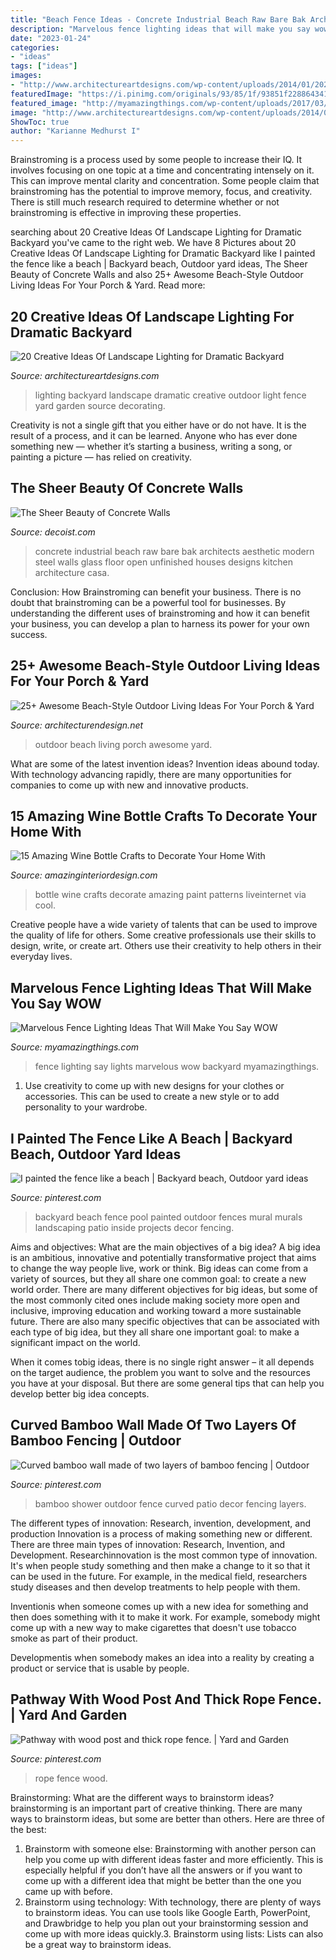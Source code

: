 ```yaml
---
title: "Beach Fence Ideas - Concrete Industrial Beach Raw Bare Bak Architects Aesthetic Modern Steel Walls Glass Floor Open Unfinished Houses Designs Kitchen Architecture Casa"
description: "Marvelous fence lighting ideas that will make you say wow"
date: "2023-01-24"
categories:
- "ideas"
tags: ["ideas"]
images:
- "http://www.architectureartdesigns.com/wp-content/uploads/2014/01/2028.jpg"
featuredImage: "https://i.pinimg.com/originals/93/85/1f/93851f2288643412edceb7e3f138b7c8.jpg"
featured_image: "http://myamazingthings.com/wp-content/uploads/2017/03/fence-lights-1.jpg"
image: "http://www.architectureartdesigns.com/wp-content/uploads/2014/01/2028.jpg"
ShowToc: true
author: "Karianne Medhurst I"
---
```



Brainstroming is a process used by some people to increase their IQ. It involves focusing on one topic at a time and concentrating intensely on it. This can improve mental clarity and concentration. Some people claim that brainstroming has the potential to improve memory, focus, and creativity. There is still much research required to determine whether or not brainstroming is effective in improving these properties.

	

		
searching about 20 Creative Ideas Of Landscape Lighting for Dramatic Backyard you've came to the right web. We have 8 Pictures about 20 Creative Ideas Of Landscape Lighting for Dramatic Backyard like I painted the fence like a beach | Backyard beach, Outdoor yard ideas, The Sheer Beauty of Concrete Walls and also 25+ Awesome Beach-Style Outdoor Living Ideas For Your Porch &amp; Yard. Read more:
		
    
## 20 Creative Ideas Of Landscape Lighting For Dramatic Backyard

<img loading=lazy src="http://www.architectureartdesigns.com/wp-content/uploads/2014/01/2028.jpg" onerror="this.onerror=null;this.src='https://tse3.mm.bing.net/th?id=OIP.uU5maDtUzUdbDORTjCiSegHaE8&amp;pid=15.1';" alt="20 Creative Ideas Of Landscape Lighting for Dramatic Backyard">

_Source: architectureartdesigns.com_

>lighting backyard landscape dramatic creative outdoor light fence yard garden source decorating. 

	

Creativity is not a single gift that you either have or do not have. It is the result of a process, and it can be learned. Anyone who has ever done something new — whether it’s starting a business, writing a song, or painting a picture — has relied on creativity.

    
## The Sheer Beauty Of Concrete Walls

<img loading=lazy src="https://cdn.decoist.com/wp-content/uploads/2014/01/Raw-unfinished-look-of-Buenos-Aires-home.jpg" onerror="this.onerror=null;this.src='https://tse3.mm.bing.net/th?id=OIP.vTDbt-sMZwrKFY4vOcg7FgHaE8&amp;pid=15.1';" alt="The Sheer Beauty of Concrete Walls">

_Source: decoist.com_

>concrete industrial beach raw bare bak architects aesthetic modern steel walls glass floor open unfinished houses designs kitchen architecture casa. 

	

Conclusion: How Brainstroming can benefit your business.
There is no doubt that brainstroming can be a powerful tool for businesses. By understanding the different uses of brainstroming and how it can benefit your business, you can develop a plan to harness its power for your own success.

    
## 25+ Awesome Beach-Style Outdoor Living Ideas For Your Porch &amp; Yard

<img loading=lazy src="https://cdn.architecturendesign.net/wp-content/uploads/2015/07/AD-Beach-Style-Outdoor-Living-Ideas-17.jpg" onerror="this.onerror=null;this.src='https://tse4.mm.bing.net/th?id=OIP.f4KXxdrTKzKC686p1PpgbAHaJ4&amp;pid=15.1';" alt="25+ Awesome Beach-Style Outdoor Living Ideas For Your Porch &amp; Yard">

_Source: architecturendesign.net_

>outdoor beach living porch awesome yard. 

	

What are some of the latest invention ideas?
Invention ideas abound today. With technology advancing rapidly, there are many opportunities for companies to come up with new and innovative products.

    
## 15 Amazing Wine Bottle Crafts To Decorate Your Home With

<img loading=lazy src="http://www.amazinginteriordesign.com/wp-content/uploads/2015/03/14.jpg" onerror="this.onerror=null;this.src='https://tse3.mm.bing.net/th?id=OIP.gyJ47_QmOVqs-3cVtz9ftAHaKG&amp;pid=15.1';" alt="15 Amazing Wine Bottle Crafts to Decorate Your Home With">

_Source: amazinginteriordesign.com_

>bottle wine crafts decorate amazing paint patterns liveinternet via cool. 

	

Creative people have a wide variety of talents that can be used to improve the quality of life for others. Some creative professionals use their skills to design, write, or create art. Others use their creativity to help others in their everyday lives.

    
## Marvelous Fence Lighting Ideas That Will Make You Say WOW

<img loading=lazy src="http://myamazingthings.com/wp-content/uploads/2017/03/fence-lights-1.jpg" onerror="this.onerror=null;this.src='https://tse3.mm.bing.net/th?id=OIP.uwJA5zWGOsh5eRccbw1lmgHaD3&amp;pid=15.1';" alt="Marvelous Fence Lighting Ideas That Will Make You Say WOW">

_Source: myamazingthings.com_

>fence lighting say lights marvelous wow backyard myamazingthings. 

	

1. Use creativity to come up with new designs for your clothes or accessories. This can be used to create a new style or to add personality to your wardrobe.

    
## I Painted The Fence Like A Beach | Backyard Beach, Outdoor Yard Ideas

<img loading=lazy src="https://i.pinimg.com/originals/93/85/1f/93851f2288643412edceb7e3f138b7c8.jpg" onerror="this.onerror=null;this.src='https://tse3.mm.bing.net/th?id=OIP.AS_vrQ3Igjv2P1l1YwFUJAHaFA&amp;pid=15.1';" alt="I painted the fence like a beach | Backyard beach, Outdoor yard ideas">

_Source: pinterest.com_

>backyard beach fence pool painted outdoor fences mural murals landscaping patio inside projects decor fencing. 

	

Aims and objectives: What are the main objectives of a big idea?
A big idea is an ambitious, innovative and potentially transformative project that aims to change the way people live, work or think. Big ideas can come from a variety of sources, but they all share one common goal: to create a new world order.
There are many different objectives for big ideas, but some of the most commonly cited ones include making society more open and inclusive, improving education and working toward a more sustainable future. There are also many specific objectives that can be associated with each type of big idea, but they all share one important goal: to make a significant impact on the world.



When it comes tobig ideas, there is no single right answer – it all depends on the target audience, the problem you want to solve and the resources you have at your disposal. But there are some general tips that can help you develop better big idea concepts.

    
## Curved Bamboo Wall Made Of Two Layers Of Bamboo Fencing | Outdoor

<img loading=lazy src="https://i.pinimg.com/736x/bf/b1/04/bfb10470eeceb1a7d7fa044b9e96f472.jpg" onerror="this.onerror=null;this.src='https://tse2.mm.bing.net/th?id=OIP.AIb78vQiuBOkSdGS_gXkXAHaJ3&amp;pid=15.1';" alt="Curved bamboo wall made of two layers of bamboo fencing | Outdoor">

_Source: pinterest.com_

>bamboo shower outdoor fence curved patio decor fencing layers. 

	

The different types of innovation: Research, invention, development, and production
Innovation is a process of making something new or different. There are three main types of innovation: Research, Invention, and Development.
Researchinnovation is the most common type of innovation. It's when people study something and then make a change to it so that it can be used in the future. For example, in the medical field, researchers study diseases and then develop treatments to help people with them.

Inventionis when someone comes up with a new idea for something and then does something with it to make it work. For example, somebody might come up with a new way to make cigarettes that doesn't use tobacco smoke as part of their product. 

Developmentis when somebody makes an idea into a reality by creating a product or service that is usable by people.

    
## Pathway With Wood Post And Thick Rope Fence. | Yard And Garden

<img loading=lazy src="https://s-media-cache-ak0.pinimg.com/600x315/5c/b7/b2/5cb7b2bb139f62357f829fc25ec4c5aa.jpg" onerror="this.onerror=null;this.src='https://tse3.mm.bing.net/th?id=OIP.4C0NcitlrH8DAdFUCfQvawHaD4&amp;pid=15.1';" alt="Pathway with wood post and thick rope fence. | Yard and Garden">

_Source: pinterest.com_

>rope fence wood. 

	

Brainstorming: What are the different ways to brainstorm ideas?
brainstorming is an important part of creative thinking. There are many ways to brainstorm ideas, but some are better than others. Here are three of the best:
1. Brainstorm with someone else: Brainstorming with another person can help you come up with different ideas faster and more efficiently. This is especially helpful if you don’t have all the answers or if you want to come up with a different idea that might be better than the one you came up with before.
2. Brainstorm using technology: With technology, there are plenty of ways to brainstorm ideas. You can use tools like Google Earth, PowerPoint, and Drawbridge to help you plan out your brainstorming session and come up with more ideas quickly.3. Brainstorm using lists: Lists can also be a great way to brainstorm ideas.

